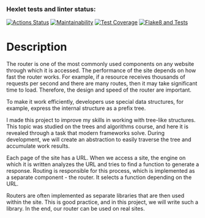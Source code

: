 ### Hexlet tests and linter status:

[![Actions Status](https://github.com/Nazarinh0/algorithms-project-68/workflows/hexlet-check/badge.svg)](https://github.com/Nazarinh0/algorithms-project-68/actions)
[![Maintainability](https://api.codeclimate.com/v1/badges/79f78ee7dde4f00e8907/maintainability)](https://codeclimate.com/github/Nazarinh0/algorithms-project-68/maintainability)
[![Test Coverage](https://api.codeclimate.com/v1/badges/79f78ee7dde4f00e8907/test_coverage)](https://codeclimate.com/github/Nazarinh0/algorithms-project-68/test_coverage)
[![Flake8 and Tests](https://github.com/Nazarinh0/algorithms-project-68/workflows/linter-check/badge.svg)](https://github.com/Nazarinh0/algorithms-project-68/actions/workflows/linter-check.yml)

# Description
The router is one of the most commonly used components on any website through which it is accessed. The performance of the site depends on how fast the router works. For example, if a resource receives thousands of requests per second and there are many routes, then it may take significant time to load. Therefore, the design and speed of the router are important.

To make it work efficiently, developers use special data structures, for example, express the internal structure as a prefix tree.

I made this project to improve my skills in working with tree-like structures. This topic was studied on the trees and algorithms course, and here it is revealed through a task that modern frameworks solve. During development, we will create an abstraction to easily traverse the tree and accumulate work results.

Each page of the site has a URL. When we access a site, the engine on which it is written analyzes the URL and tries to find a function to generate a response. Routing is responsible for this process, which is implemented as a separate component - the router. It selects a function depending on the URL.

Routers are often implemented as separate libraries that are then used within the site. This is good practice, and in this project, we will write such a library. In the end, our router can be used on real sites.

